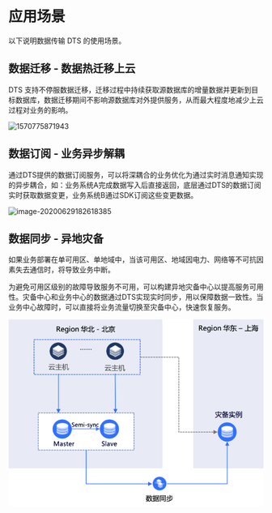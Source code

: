 # 应用场景

以下说明数据传输 DTS 的使用场景。

## 数据迁移 - 数据热迁移上云

DTS 支持不停服数据迁移，迁移过程中持续获取源数据库的增量数据并更新到目标数据库，数据迁移期间不影响源数据库对外提供服务，从而最大程度地减少上云过程对业务的影响。

![1570775871943](../../../../image/Data-Transmission-Service/dts-005.png)



## 数据订阅 - 业务异步解耦

通过DTS提供的数据订阅服务，可以将深耦合的业务优化为通过实时消息通知实现的异步耦合，如：业务系统A完成数据写入后直接返回，底层通过DTS的数据订阅实时获取数据变更，业务系统B通过SDK订阅这些变更数据。

![image-20200629182618385](../../../../image/Data-Transmission-Service/dts-036.png)



## 数据同步 - 异地灾备

如果业务部署在单可用区、单地域中，当该可用区、地域因电力、网络等不可抗因素失去通信时，将导致业务中断。

为避免可用区级别的故障导致服务不可用，可以构建异地灾备中心以提高服务可用性。灾备中心和业务中心的数据通过DTS实现实时同步，用以保障数据一致性。当业务中心故障时，可以直接将业务流量切换至灾备中心，快速恢复服务。

![image-20200629182618385](../../../../image/Data-Transmission-Service/dts-047.png)
